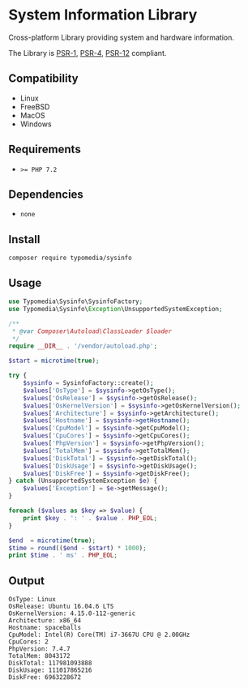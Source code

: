 # System Information Library

Cross-platform Library providing system and hardware information.

The Library is [PSR-1](https://www.php-fig.org/psr/psr-1/), [PSR-4](https://www.php-fig.org/psr/psr-4/), [PSR-12](https://www.php-fig.org/psr/psr-12/) compliant.

## Compatibility
- Linux
- FreeBSD
- MacOS
- Windows

## Requirements

- `>= PHP 7.2`

## Dependencies

- `none`

## Install

```
composer require typomedia/sysinfo
```

## Usage

```php
use Typomedia\Sysinfo\SysinfoFactory;
use Typomedia\Sysinfo\Exception\UnsupportedSystemException;

/**
 * @var Composer\Autoload\ClassLoader $loader
 */
require __DIR__ . '/vendor/autoload.php';

$start = microtime(true);

try {
    $sysinfo = SysinfoFactory::create();
    $values['OsType'] = $sysinfo->getOsType();
    $values['OsRelease'] = $sysinfo->getOsRelease();
    $values['OsKernelVersion'] = $sysinfo->getOsKernelVersion();
    $values['Architecture'] = $sysinfo->getArchitecture();
    $values['Hostname'] = $sysinfo->getHostname();
    $values['CpuModel'] = $sysinfo->getCpuModel();
    $values['CpuCores'] = $sysinfo->getCpuCores();
    $values['PhpVersion'] = $sysinfo->getPhpVersion();
    $values['TotalMem'] = $sysinfo->getTotalMem();
    $values['DiskTotal'] = $sysinfo->getDiskTotal();
    $values['DiskUsage'] = $sysinfo->getDiskUsage();
    $values['DiskFree'] = $sysinfo->getDiskFree();
} catch (UnsupportedSystemException $e) {
    $values['Exception'] = $e->getMessage();
}

foreach ($values as $key => $value) {
    print $key . ': ' . $value . PHP_EOL;
}

$end  = microtime(true);
$time = round(($end - $start) * 1000);
print $time . ' ms' . PHP_EOL;
```

## Output

```
OsType: Linux
OsRelease: Ubuntu 16.04.6 LTS
OsKernelVersion: 4.15.0-112-generic
Architecture: x86_64
Hostname: spaceballs
CpuModel: Intel(R) Core(TM) i7-3667U CPU @ 2.00GHz
CpuCores: 2
PhpVersion: 7.4.7
TotalMem: 8043172
DiskTotal: 117981093888
DiskUsage: 111017865216
DiskFree: 6963228672
```

